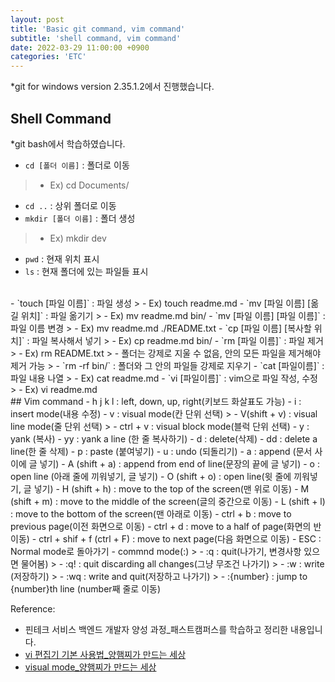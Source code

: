 ```yaml
---
layout: post
title: 'Basic git command, vim command'
subtitle: 'shell command, vim command'
date: 2022-03-29 11:00:00 +0900
categories: 'ETC'
---
```


*git for windows version 2.35.1.2에서 진행했습니다.
<br>
## Shell Command
*git bash에서 학습하였습니다.
- `cd [폴더 이름]` : 폴더로 이동 
> - Ex) cd Documents/
- `cd ..` : 상위 폴더로 이동
- `mkdir [폴더 이름]` : 폴더  생성
> - Ex) mkdir dev 
- `pwd` : 현재 위치 표시
- `ls` : 현재 폴더에 있는 파일들 표시
<br>
- `touch [파일 이름]` : 파일 생성
> - Ex) touch readme.md
- `mv [파일 이름] [옮길 위치]` : 파일 옮기기
> - Ex) mv readme.md bin/
- `mv [파일 이름] [파일 이름]` : 파일 이름 변경
> - Ex) mv readme.md  ./README.txt
- `cp [파일 이름] [복사할 위치]` : 파일 복사해서 넣기
> - Ex) cp readme.md bin/
- `rm [파일 이름]` : 파일 제거 
> - Ex) rm README.txt
> - 폴더는 강제로 지울 수 없음, 안의 모든 파일을 제거해야 제거 가능
> - `rm -rf bin/` : 폴더와 그 안의 파일들 강제로 지우기
- `cat [파일이름]` : 파일 내용 나열
> - Ex) cat readme.md
- `vi [파일이름]` : vim으로 파일 작성, 수정
> - Ex) vi readme.md

<br>
## Vim command
- h j k l : left, down, up, right(키보드 화살표도 가능)
- i : insert mode(내용 수정)
- v : visual mode(칸 단위 선택)
> - V(shift + v) : visual line mode(줄 단위 선택)
> - ctrl + v : visual block mode(블럭 단위 선택)
- y : yank (복사)
- yy : yank a line (한 줄 복사하기)
- d : delete(삭제)
- dd : delete a line(한 줄 삭제)
- p :  paste (붙여넣기)
- u :  undo (되돌리기)
- a :  append (문서 사이에 글 넣기)
- A (shift + a) : append from end of line(문장의 끝에 글 넣기)
- o : open line (아래 줄에 끼워넣기, 글 넣기)
- O (shift + o) : open line(윗 줄에 끼워넣기, 글 넣기)
- H (shift + h) : move to the top of the screen(맨 위로 이동)
- M (shift + m) : move to the middle of the screen(글의 중간으로 이동)
- L (shift + l) : move to the bottom of the screen(맨 아래로 이동)
- ctrl + b : move to previous page(이전 화면으로 이동)
- ctrl + d : move to a half of page(화면의 반 이동)
- ctrl + shif + f (ctrl + F) : move to next page(다음 화면으로 이동)
- ESC : Normal mode로 돌아가기
- commnd mode(:)
> - :q : quit(나가기, 변경사항 있으면 물어봄)
> - :q! : quit discarding all changes(그냥 무조건 나가기)
> - :w : write (저장하기)
> - :wq : write and quit(저장하고 나가기)
> - :{number} : jump to {number}th line (number째 줄로 이동)

<br>

Reference:
- 핀테크 서비스 백엔드 개발자 양성 과정_패스트캠퍼스를 학습하고 정리한 내용입니다. 
- [vi 편집기 기본 사용법_양햄찌가 만드는 세상](https://jhnyang.tistory.com/54)
- [visual mode_양햄찌가 만드는 세상](https://jhnyang.tistory.com/149)